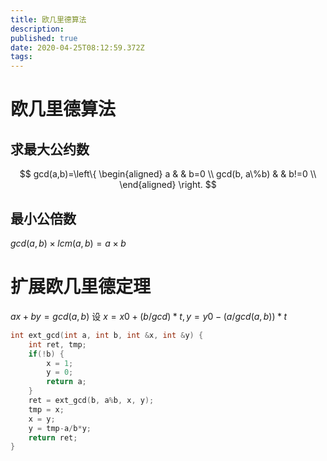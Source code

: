 ```yaml
---
title: 欧几里德算法
description: 
published: true
date: 2020-04-25T08:12:59.372Z
tags: 
---
```


# 欧几里德算法
## 求最大公约数
$$
gcd(a,b)=\left\{ \begin{aligned}
a & & b=0 \\
gcd(b, a\%b) & & b!=0 \\
\end{aligned}
\right.
$$

## 最小公倍数

$gcd(a,b)\times lcm(a, b) = a \times b$

# 扩展欧几里德定理
$ax+by=gcd(a, b)$
设
$x = x0 + (b/gcd)*t, y=y0-(a/gcd(a,b))*t$

```cpp
int ext_gcd(int a, int b, int &x, int &y) {
	int ret, tmp;
	if(!b) {
		x = 1; 
		y = 0;
		return a;
	} 
	ret = ext_gcd(b, a%b, x, y);
	tmp = x; 
	x = y;
	y = tmp-a/b*y;
	return ret;
}
```